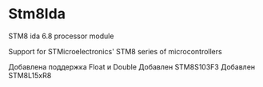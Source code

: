 # Stm8Ida
STM8 ida 6.8 processor module

Support for STMicroelectronics' STM8 series of microcontrollers

Добавлена поддержка Float и Double
Добавлен	STM8S103F3
Добавлен	STM8L15xR8